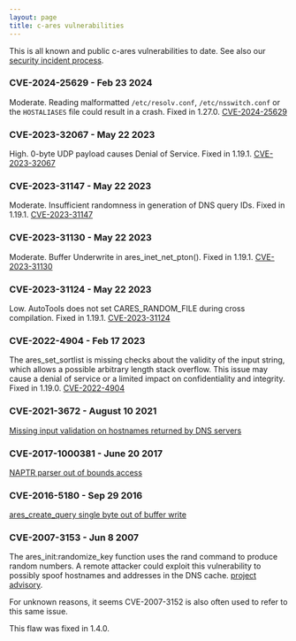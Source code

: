 ```yaml
---
layout: page
title: c-ares vulnerabilities
---
```


This is all known and public c-ares vulnerabilities to date. See also our [security incident process](/security.html).

### CVE-2024-25629 - Feb 23 2024

Moderate. Reading malformatted `/etc/resolv.conf`, `/etc/nsswitch.conf` or the `HOSTALIASES` file could result in a
crash. Fixed in 1.27.0. [CVE-2024-25629](https://github.com/c-ares/c-ares/security/advisories/GHSA-mg26-v6qh-x48q)

### CVE-2023-32067 - May 22 2023

High. 0-byte UDP payload causes Denial of Service. Fixed in 1.19.1. [CVE-2023-32067](https://github.com/c-ares/c-ares/security/advisories/GHSA-9g78-jv2r-p7vc)

### CVE-2023-31147 - May 22 2023

Moderate. Insufficient randomness in generation of DNS query IDs. Fixed in 1.19.1. [CVE-2023-31147](https://github.com/c-ares/c-ares/security/advisories/GHSA-8r8p-23f3-64c2)

### CVE-2023-31130 - May 22 2023

Moderate. Buffer Underwrite in ares_inet_net_pton(). Fixed in 1.19.1. [CVE-2023-31130](https://github.com/c-ares/c-ares/security/advisories/GHSA-x6mf-cxr9-8q6v)

### CVE-2023-31124 - May 22 2023

Low. AutoTools does not set CARES_RANDOM_FILE during cross compilation. Fixed in 1.19.1. [CVE-2023-31124](https://github.com/c-ares/c-ares/security/advisories/GHSA-54xr-f67r-4pc4)

### CVE-2022-4904 - Feb 17 2023

The ares_set_sortlist is missing checks about the validity of the input
string, which allows a possible arbitrary length stack overflow. This issue
may cause a denial of service or a limited impact on confidentiality and
integrity. Fixed in 1.19.0. [CVE-2022-4904](https://access.redhat.com/security/cve/cve-2022-4904)


### CVE-2021-3672 - August 10 2021

[Missing input validation on hostnames returned by DNS servers](/adv_20210810.html)

### CVE-2017-1000381 - June 20 2017

[NAPTR parser out of bounds access](/adv_20170620.html)

### CVE-2016-5180 - Sep 29 2016

[ares_create_query single byte out of buffer write](/adv_20160929.html)

### CVE-2007-3153 - Jun 8 2007

The ares_init:randomize_key function uses the rand command to produce random
numbers. A remote attacker could exploit this vulnerability to possibly spoof
hostnames and addresses in the DNS cache.
[project advisory](https://c-ares.org/mail/c-ares-archive-2007-06/0011.shtml).

For unknown reasons, it seems CVE-2007-3152 is also often used to refer to
this same issue.

This flaw was fixed in 1.4.0.


